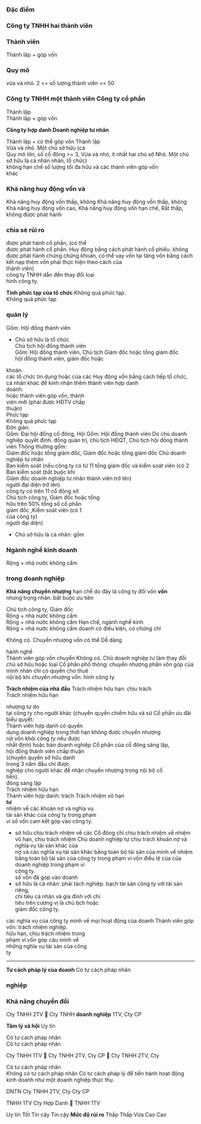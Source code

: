 ### Đặc điểm

### Công ty TNHH hai thành viên

### Thành viên

Thành lâp + góp vốn

### Quy mô

vừa và nhỏ. 2 <= số lượng thành viên <= 50

### Công ty TNHH một thành viên Công ty cổ phần

Thành lập  
Thành lập + góp vốn

**Công ty hợp danh Doanh nghiệp tư nhân**

Thành lập + có thể góp vốn Thành lập  
Vừa và nhỏ. Một chủ sở hữu (cá  
Quy mô lớn, số cổ đông >= 3, Vừa và nhỏ, ít nhất hai chủ sở Nhỏ. Một chủ sở hữu là cá nhân nhân, tổ chức)  
không hạn chế số lượng tối đa hữu và các thành viên góp vốn  
khác

### Khả năng huy động vốn và

Khả năng huy động vốn thấp, không Khả năng huy động vốn thấp, không  
Khả năng huy động vốn cao, Khả năng huy động vốn hạn chế, Rất thấp, không được phát hành

### chia sẻ rủi ro

được phát hành cổ phần, (có thể  
được phát hành cổ phần. Huy động bằng cách phát hành cổ phiếu. không được phát hành chứng chứng khoán, có thể vay vốn tại tăng vốn bằng cách kết nạp thêm vốn phải thực hiện theo cách của  
thành viên)  
công ty TNHH dẫn đến thay đổi loại  
hình công ty.

**Tính phức tạp của tổ chức** Không quá phức tạp.  
Không quá phức tạp

### quản lý

Gồm: Hội đồng thành viên

- Chủ sở hữu là tổ chức  
Chủ tịch hội đồng thành viên  
Gồm: Hội đồng thành viên, Chủ tịch Giám đốc hoặc tổng giám đốc  
hội đồng thành viên, giám đốc hoặc

khoán.  
các tổ chức tín dụng hoặc của các Huy động vốn bằng cách tiếp tổ chức, cá nhân khác để kinh nhận thêm thành viên hợp danh  
doanh.  
hoặc thành viên góp vốn, thành  
viên mới (phải được HĐTV chấp  
thuận)  
Phức tạp  
Không quá phức tạp  
Đơn giản.  
Gồm: Đại hội đồng cổ đông, Hội Gồm: Hội đồng thành viên Do chủ doanh nghiệp quyết định. đồng quản trị, chủ tịch HĐQT, Chủ tịch hội đồng thành viên Thông thường gồm:  
Giám đốc hoặc tổng giám đốc, Giám đốc hoặc tổng giám đốc Chủ doanh nghiệp tư nhân  
Ban kiểm soát (nếu công ty có từ 11 tổng giám đốc và kiểm soát viên (có 2 Ban kiểm soát (bắt buộc khi  
Giám đốc doanh nghiệp tư nhân thành viên trở lên)  
người đại diện trở lên)  
công ty có trên 11 cổ đông sở  
Chủ tịch công ty, Giám đốc hoặc tổng  
hữu trên 50% tổng số cổ phần  
giám đốc ,Kiểm soát viên (có 1  
của công ty)  
người đại diện)

- Chủ sở hữu là cá nhân: gồm

### Ngành nghề kinh doanh

Rộng + nhà nước không cấm

### trong doanh nghiệp

**Khả năng chuyển nhượng** hạn chế do đây là công ty đối vốn **vốn**  
nhưng trọng nhân. bắt buộc ưu tiên

Chủ tịch công ty, Giám đốc  
Rộng + nhà nước không cấm  
Rộng + nhà nước không cấm Hạn chế, ngành nghề kinh  
Rộng + nhà nước không cấm doanh có điều kiện, có chứng chỉ

Không có. Chuyển nhượng vốn có thể Dễ dàng

hành nghề  
Thành viên góp vốn chuyển Không có. Chủ doanh nghiệp tư làm thay đổi chủ sở hữu hoặc loại Cổ phần phổ thông: chuyển nhượng phần vốn góp của mình nhân chỉ có quyền cho thuê  
nội bộ khi chuyển nhượng vốn. hình công ty.

**Trách nhiệm của nhà đầu** Trách nhiệm hữu hạn: chịu trách  
Trách nhiệm hữu hạn

nhượng tự do  
tại công ty cho người khác (chuyển quyền chiếm hữu và sử Cổ phần ưu đãi biểu quyết:  
Thành viên hợp danh có quyền  
dụng doanh nghiệp trong thời hạn không được chuyển nhượng  
rút vốn khỏi công ty nếu được  
nhất định) hoặc bán doanh nghiệp Cổ phần của cổ đông sáng lập,  
hội đồng thành viên chấp thuận  
(chuyển quyền sở hữu danh  
trong 3 năm đầu chỉ được  
nghiệp cho người khác để nhận chuyển nhượng trong nội bộ cổ  
tiền).  
đông sáng lập  
Trách nhiệm hữu hạn  
Thành viên hợp danh: trách Trách nhiệm vô hạn  
**tư**  
nhiệm về các khoản nợ và nghĩa vụ  
tài sản khác của công ty trong phạm  
vi số vốn cam kết góp vào công ty.

- sở hữu chịu trách nhiệm về các Cổ đông chỉ chịu trách nhiệm về nhiệm vô hạn, chịu trách nhiệm Chủ doanh nghiệp tự chịu trách khoản nợ và nghĩa vụ tài sản khác của  
nợ và các nghĩa vụ tài sản khác bằng toàn bộ tài sản của mình về nhiệm bằng toàn bộ tài sản của công ty trong phạm vi vốn điều lệ của của doanh nghiệp trong phạm vi  
công ty.  
số vốn đã góp vào doanh
- sở hữu là cá nhân: phải tách nghiệp. bạch tài sản công ty với tài sản riêng,  
chi tiêu cá nhân và gia đình với chi  
tiêu trên cương vị là chủ tịch hoặc  
giám đốc công ty.

các nghĩa vụ của công ty mình về mọi hoạt động của doanh Thành viên góp vốn: trách nhiệm nghiệp.  
hữu hạn, chịu trách nhiệm trong  
phạm vi vốn góp cảu mình về  
những nghĩa vụ tài sản của công  
ty

---

**Tư cách pháp lý của doanh** Có tư cách pháp nhân

### nghiệp

### Khả năng chuyển đổi

Cty TNHH 2TV  Cty TNHH **doanh nghiệp** 1TV, Cty CP

**Tâm lý xã hội** Uy tín

Có tư cách pháp nhân  
Có tư cách pháp nhân

Cty TNHH 1TV  Cty TNHH 2TV, Cty CP  Cty TNHH 2TV, Cty

Có tư cách pháp nhân  
Không có tư cách pháp nhân Có tư cách pháp lý để tiến hành hoạt động kinh doanh như một doanh nghiệp thực thụ.

DNTN Cty TNHH 2TV, Cty Cty CP

TNHH 1TV Cty Hợp Danh  TNHH 1TV

Uy tín Tốt Tin cậy Tin cậy **Mức độ rủi ro** Thấp Thấp Vừa Cao Cao

